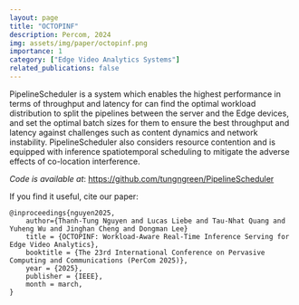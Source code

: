 ```yaml
---
layout: page
title: "OCTOPINF"
description: Percom, 2024
img: assets/img/paper/octopinf.png
importance: 1
category: ["Edge Video Analytics Systems"]
related_publications: false
---
```


PipelineScheduler is a system which enables the highest performance in terms of throughput and latency for can find the optimal workload distribution to split the pipelines between the server and the Edge devices, and set the optimal batch sizes for them to ensure the best throughput and latency against challenges such as content dynamics and network instability. PipelineScheduler also considers resource contention and is equipped with inference spatiotemporal scheduling to mitigate the adverse effects of co-location interference.

_Code is available at_: https://github.com/tungngreen/PipelineScheduler

If you find it useful, cite our paper:

```
@inproceedings{nguyen2025,
    author={Thanh-Tung Nguyen and Lucas Liebe and Tau-Nhat Quang and Yuheng Wu and Jinghan Cheng and Dongman Lee}
    title = {OCTOPINF: Workload-Aware Real-Time Inference Serving for Edge Video Analytics},
    booktitle = {The 23rd International Conference on Pervasive Computing and Communications (PerCom 2025)},
    year = {2025},
    publisher = {IEEE},
    month = march,
}
```
